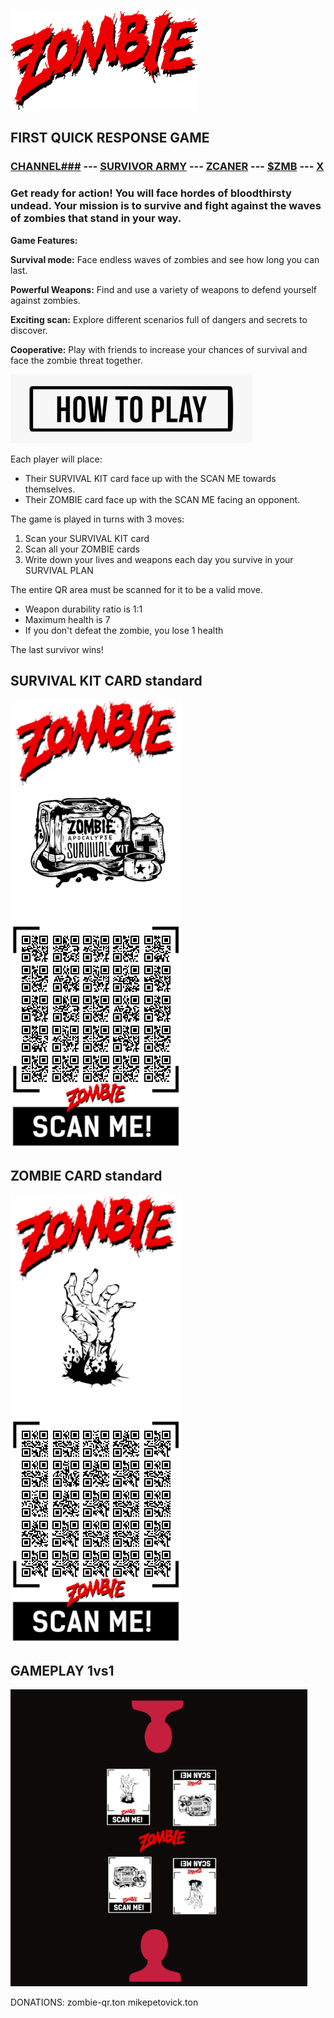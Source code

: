 ![ZOMBIE](/images/logo.png) 
## FIRST QUICK RESPONSE GAME
### [CHANNEL###](https://t.me/ZOMBIE_QR) --- [SURVIVOR ARMY](https://t.me/SURVIVOR_ARMY) --- [ZCANER](https://t.me/ZOMBIEQR_bot) --- [$ZMB](https://t.me/blum/app?startapp=memepadjetton_ZMB_qazah-ref_t4h4ymyIgR) --- [X](https://x.com/iZOMBIE_QR)



### Get ready for action! You will face hordes of bloodthirsty undead. Your mission is to survive and fight against the waves of zombies that stand in your way. 


**Game Features:**

**Survival mode:** Face endless waves of zombies and see how long you can last. 

**Powerful Weapons:** Find and use a variety of weapons to defend yourself against zombies. 

**Exciting scan:** Explore different scenarios full of dangers and secrets to discover. 

**Cooperative:** Play with friends to increase your chances of survival and face the zombie threat together. 

![how2play](/images/how2play.png) 

Each player will place:
- Their SURVIVAL KIT card face up with the SCAN ME towards themselves.
- Their ZOMBIE card face up with the SCAN ME facing an opponent.

The game is played in turns with 3 moves:
1. Scan your SURVIVAL KIT card
2. Scan all your ZOMBIE cards
3. Write down your lives and weapons each day you survive in your SURVIVAL PLAN

The entire QR area must be scanned for it to be a valid move.

- Weapon durability ratio is 1:1
- Maximum health is 7
- If you don't defeat the zombie, you lose 1 health

The last survivor wins!

## SURVIVAL KIT CARD standard
![KIT](/images/KIT.png) ![KIT-QR](/images/KIT-SURVIVE.png)    

## ZOMBIE CARD standard
![ZOMBIE](/images/ZOMBIE.png) ![ZOMBIES](/images/ZOMBIES.png) 

## GAMEPLAY 1vs1
![PvP](/images/1vs1.png) 

DONATIONS:  zombie-qr.ton  mikepetovick.ton







